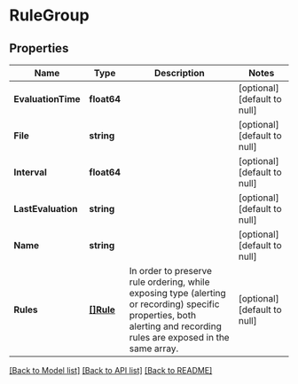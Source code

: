 # RuleGroup

## Properties
Name | Type | Description | Notes
------------ | ------------- | ------------- | -------------
**EvaluationTime** | **float64** |  | [optional] [default to null]
**File** | **string** |  | [optional] [default to null]
**Interval** | **float64** |  | [optional] [default to null]
**LastEvaluation** | **string** |  | [optional] [default to null]
**Name** | **string** |  | [optional] [default to null]
**Rules** | [**[]Rule**](rule.md) | In order to preserve rule ordering, while exposing type (alerting or recording) specific properties, both alerting and recording rules are exposed in the same array. | [optional] [default to null]

[[Back to Model list]](../README.md#documentation-for-models) [[Back to API list]](../README.md#documentation-for-api-endpoints) [[Back to README]](../README.md)

